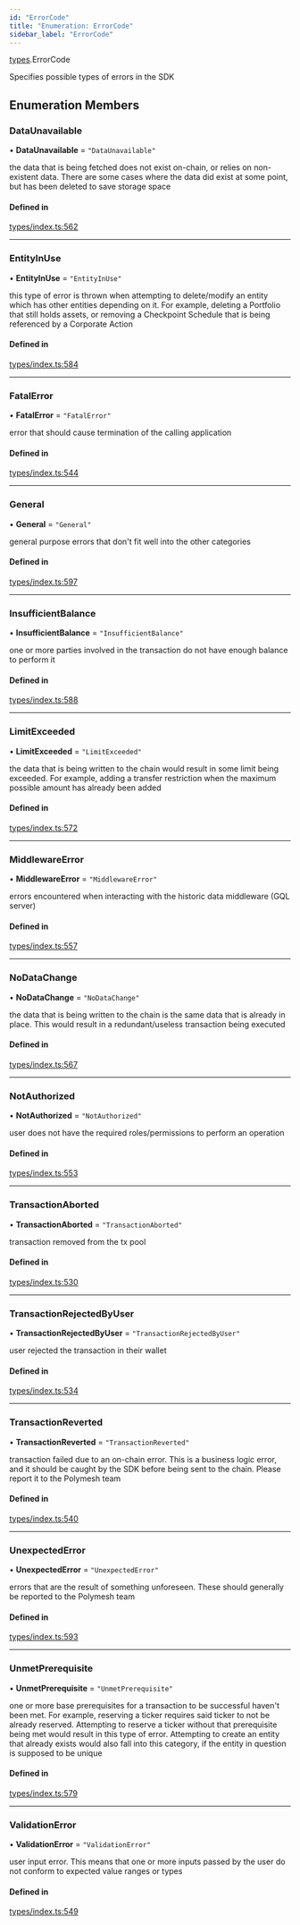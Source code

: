 ```yaml
---
id: "ErrorCode"
title: "Enumeration: ErrorCode"
sidebar_label: "ErrorCode"
---
```


[types](../../../modules/Types/Types.md).ErrorCode

Specifies possible types of errors in the SDK

## Enumeration Members

### DataUnavailable

• **DataUnavailable** = ``"DataUnavailable"``

the data that is being fetched does not exist on-chain, or relies on non-existent data. There are
  some cases where the data did exist at some point, but has been deleted to save storage space

#### Defined in

[types/index.ts:562](https://github.com/PolymeshAssociation/polymesh-sdk/blob/2c78f6c34/src/types/index.ts#L562)

___

### EntityInUse

• **EntityInUse** = ``"EntityInUse"``

this type of error is thrown when attempting to delete/modify an entity which has other entities depending on it. For example, deleting
  a Portfolio that still holds assets, or removing a Checkpoint Schedule that is being referenced by a Corporate Action

#### Defined in

[types/index.ts:584](https://github.com/PolymeshAssociation/polymesh-sdk/blob/2c78f6c34/src/types/index.ts#L584)

___

### FatalError

• **FatalError** = ``"FatalError"``

error that should cause termination of the calling application

#### Defined in

[types/index.ts:544](https://github.com/PolymeshAssociation/polymesh-sdk/blob/2c78f6c34/src/types/index.ts#L544)

___

### General

• **General** = ``"General"``

general purpose errors that don't fit well into the other categories

#### Defined in

[types/index.ts:597](https://github.com/PolymeshAssociation/polymesh-sdk/blob/2c78f6c34/src/types/index.ts#L597)

___

### InsufficientBalance

• **InsufficientBalance** = ``"InsufficientBalance"``

one or more parties involved in the transaction do not have enough balance to perform it

#### Defined in

[types/index.ts:588](https://github.com/PolymeshAssociation/polymesh-sdk/blob/2c78f6c34/src/types/index.ts#L588)

___

### LimitExceeded

• **LimitExceeded** = ``"LimitExceeded"``

the data that is being written to the chain would result in some limit being exceeded. For example, adding a transfer
  restriction when the maximum possible amount has already been added

#### Defined in

[types/index.ts:572](https://github.com/PolymeshAssociation/polymesh-sdk/blob/2c78f6c34/src/types/index.ts#L572)

___

### MiddlewareError

• **MiddlewareError** = ``"MiddlewareError"``

errors encountered when interacting with the historic data middleware (GQL server)

#### Defined in

[types/index.ts:557](https://github.com/PolymeshAssociation/polymesh-sdk/blob/2c78f6c34/src/types/index.ts#L557)

___

### NoDataChange

• **NoDataChange** = ``"NoDataChange"``

the data that is being written to the chain is the same data that is already in place. This would result
  in a redundant/useless transaction being executed

#### Defined in

[types/index.ts:567](https://github.com/PolymeshAssociation/polymesh-sdk/blob/2c78f6c34/src/types/index.ts#L567)

___

### NotAuthorized

• **NotAuthorized** = ``"NotAuthorized"``

user does not have the required roles/permissions to perform an operation

#### Defined in

[types/index.ts:553](https://github.com/PolymeshAssociation/polymesh-sdk/blob/2c78f6c34/src/types/index.ts#L553)

___

### TransactionAborted

• **TransactionAborted** = ``"TransactionAborted"``

transaction removed from the tx pool

#### Defined in

[types/index.ts:530](https://github.com/PolymeshAssociation/polymesh-sdk/blob/2c78f6c34/src/types/index.ts#L530)

___

### TransactionRejectedByUser

• **TransactionRejectedByUser** = ``"TransactionRejectedByUser"``

user rejected the transaction in their wallet

#### Defined in

[types/index.ts:534](https://github.com/PolymeshAssociation/polymesh-sdk/blob/2c78f6c34/src/types/index.ts#L534)

___

### TransactionReverted

• **TransactionReverted** = ``"TransactionReverted"``

transaction failed due to an on-chain error. This is a business logic error,
  and it should be caught by the SDK before being sent to the chain.
  Please report it to the Polymesh team

#### Defined in

[types/index.ts:540](https://github.com/PolymeshAssociation/polymesh-sdk/blob/2c78f6c34/src/types/index.ts#L540)

___

### UnexpectedError

• **UnexpectedError** = ``"UnexpectedError"``

errors that are the result of something unforeseen.
  These should generally be reported to the Polymesh team

#### Defined in

[types/index.ts:593](https://github.com/PolymeshAssociation/polymesh-sdk/blob/2c78f6c34/src/types/index.ts#L593)

___

### UnmetPrerequisite

• **UnmetPrerequisite** = ``"UnmetPrerequisite"``

one or more base prerequisites for a transaction to be successful haven't been met. For example, reserving a ticker requires
  said ticker to not be already reserved. Attempting to reserve a ticker without that prerequisite being met would result in this
  type of error. Attempting to create an entity that already exists would also fall into this category,
  if the entity in question is supposed to be unique

#### Defined in

[types/index.ts:579](https://github.com/PolymeshAssociation/polymesh-sdk/blob/2c78f6c34/src/types/index.ts#L579)

___

### ValidationError

• **ValidationError** = ``"ValidationError"``

user input error. This means that one or more inputs passed by the user
  do not conform to expected value ranges or types

#### Defined in

[types/index.ts:549](https://github.com/PolymeshAssociation/polymesh-sdk/blob/2c78f6c34/src/types/index.ts#L549)
